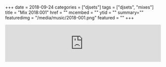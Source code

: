 +++
date = 2018-09-24
categories = ["djsets"]
tags = ["djsets", "mixes"]
title = "Mix 2018:001"
href = ""
mcembed = ""
ytid = ""
summary=""
featuredimg = "/media/music/2018-001.png"
featured = ""
+++

<div class="mix"><div class="embed" >
  <iframe width="100%" height="120" src="https://www.mixcloud.com/widget/iframe/?hide_cover=1&feed=%2Fdjkonigi%2F2018002%2F" frameborder="0" ></iframe>
</div></div>

